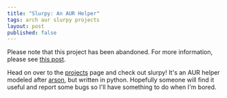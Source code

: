 ```yaml
---
title: "Slurpy: An AUR Helper"
tags: arch aur slurpy projects
layout: post
published: false
---
```


<p class="update">
Please note that this project has been abandoned.  For more information, please
see <a href="/projects-removed">this post</a>.
</p>

Head on over to the [projects][0] page and check out slurpy!  It's an
AUR helper modeled after [arson][1], but written in python.  Hopefully
someone will find it useful and report some bugs so I'll have something
to do when I'm bored.

[0]: /projects/
[1]: http://evaryont.github.com/arson/
